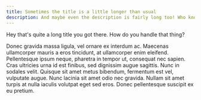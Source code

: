 ```yaml
---
title: Sometimes the title is a little longer than usual
description: And maybe even the description is fairly long too! Who knows what I'll do?!
---
```


Hey that's quite a long title you got there. How do you handle that thing?

Donec gravida massa ligula, vel ornare ex interdum ac. Maecenas ullamcorper mauris a eros tincidunt, at ullamcorper enim eleifend. Pellentesque ipsum neque, pharetra in tempor ut, consequat nec sapien. Cras ultricies urna id est finibus, sed dignissim augue sagittis. Nunc in sodales velit. Quisque sit amet metus bibendum, fermentum est vel, vulputate augue. Nunc lacinia sit amet odio nec gravida. Nullam sit amet turpis at nulla iaculis volutpat eget sed eros. Donec pellentesque suscipit ex eu pretium.

